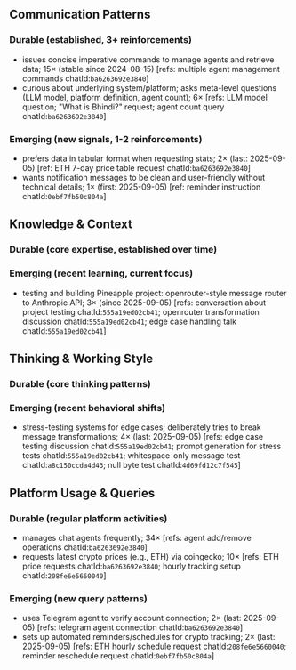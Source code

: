 ## Communication Patterns
### Durable (established, 3+ reinforcements)
- issues concise imperative commands to manage agents and retrieve data; 15× (stable since 2024-08-15) [refs: multiple agent management commands chatId:`ba6263692e3840`]
- curious about underlying system/platform; asks meta-level questions (LLM model, platform definition, agent count); 6× [refs: LLM model question; "What is Bhindi?" request; agent count query chatId:`ba6263692e3840`]

### Emerging (new signals, 1-2 reinforcements)
- prefers data in tabular format when requesting stats; 2× (last: 2025-09-05) [ref: ETH 7-day price table request chatId:`ba6263692e3840`]
- wants notification messages to be clean and user-friendly without technical details; 1× (first: 2025-09-05) [ref: reminder instruction chatId:`0ebf7fb50c804a`]

## Knowledge & Context
### Durable (core expertise, established over time)

### Emerging (recent learning, current focus)
- testing and building Pineapple project: openrouter-style message router to Anthropic API; 3× (since 2025-09-05) [refs: conversation about project testing chatId:`555a19ed02cb41`; openrouter transformation discussion chatId:`555a19ed02cb41`; edge case handling talk chatId:`555a19ed02cb41`]

## Thinking & Working Style
### Durable (core thinking patterns)

### Emerging (recent behavioral shifts)
- stress-testing systems for edge cases; deliberately tries to break message transformations; 4× (last: 2025-09-05) [refs: edge case testing discussion chatId:`555a19ed02cb41`; prompt generation for stress tests chatId:`555a19ed02cb41`; whitespace-only message test chatId:`a8c150ccda4d43`; null byte test chatId:`4d69fd12c7f545`]

## Platform Usage & Queries
### Durable (regular platform activities)
- manages chat agents frequently; 34× [refs: agent add/remove operations chatId:`ba6263692e3840`]
- requests latest crypto prices (e.g., ETH) via coingecko; 10× [refs: ETH price requests chatId:`ba6263692e3840`; hourly tracking setup chatId:`208fe6e5660040`]

### Emerging (new query patterns)
- uses Telegram agent to verify account connection; 2× (last: 2025-09-05) [refs: telegram agent connection chatId:`ba6263692e3840`]
- sets up automated reminders/schedules for crypto tracking; 2× (last: 2025-09-05) [refs: ETH hourly schedule request chatId:`208fe6e5660040`; reminder reschedule request chatId:`0ebf7fb50c804a`]